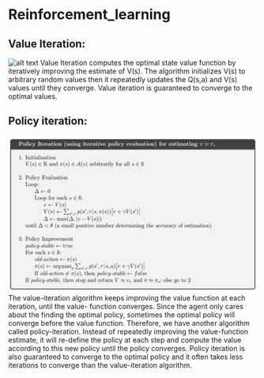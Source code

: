 # Reinforcement_learning
## Value Iteration:
![alt text](https://i.stack.imgur.com/ORobd.png)
Value Iteration computes the optimal state value function by iteratively improving the estimate of V(s). The algorithm initializes V(s) to arbitrary random values then it repeatedly updates the Q(s,a) and V(s) values until they converge. Value iteration is guaranteed to converge to the optimal values.

## Policy iteration: 
![screenshot](Policy_iteration.png)
The value-iteration algorithm keeps improving the value function at each iteration, until the value- function converges. Since the agent only cares about the finding the optimal policy, sometimes the optimal policy will converge before the value function. Therefore, we have another algorithm called policy-iteration. Instead of repeatedly improving the value-function estimate, it will re-define the policy at each step and compute the value according to this new policy until the policy converges. Policy iteration is also guaranteed to converge to the optimal policy and it often takes less iterations to converge than the value-iteration algorithm.
